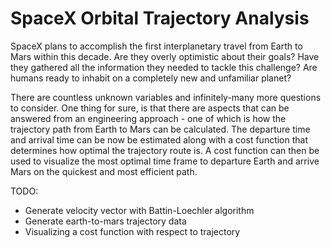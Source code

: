 # SpaceX Orbital Trajectory Analysis

SpaceX plans to accomplish the first interplanetary travel from Earth to Mars within this decade. Are they overly optimistic about their goals? Have they gathered all the information they needed to tackle this challenge? Are humans ready to inhabit on a completely new and unfamiliar planet?


There are countless unknown variables and infinitely-many more questions to consider. One thing for sure, is that there are aspects that can be answered from an engineering approach - one of which is how the trajectory path from Earth to Mars can be calculated. The departure time and arrival time can be now be estimated along with a cost function that determines how optimal the trajectory route is. A cost function can then be used to visualize the most optimal time frame to departure Earth and arrive Mars on the quickest and most efficient path.


TODO:
- Generate velocity vector with Battin-Loechler algorithm
- Generate earth-to-mars trajectory data 
- Visualizing a cost function with respect to trajectory
